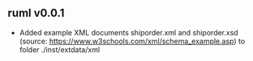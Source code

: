 ## ruml v0.0.1

- Added example XML documents shiporder.xml and shiporder.xsd (source:
https://www.w3schools.com/xml/schema_example.asp) to folder ./inst/extdata/xml
